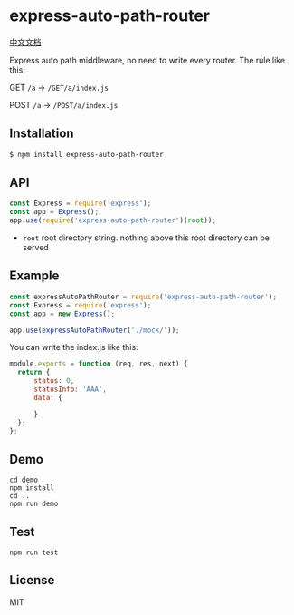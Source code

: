 # express-auto-path-router

[中文文档](https://github.com/longze/express-auto-path-router/blob/master/README-CH.md)

Express auto path middleware, no need to write every router. The rule like this:

GET `/a` -> `/GET/a/index.js`

POST `/a` -> `/POST/a/index.js`

## Installation

```bash
$ npm install express-auto-path-router
```

## API

```js
const Express = require('express');
const app = Express();
app.use(require('express-auto-path-router')(root));
```

* `root` root directory string. nothing above this root directory can be served

## Example

```js
const expressAutoPathRouter = require('express-auto-path-router');
const Express = require('express');
const app = new Express();

app.use(expressAutoPathRouter('./mock/'));
```

You can write the index.js like this:

```js
module.exports = function (req, res, next) {
  return {
      status: 0,
      statusInfo: 'AAA',
      data: {

      }
  };
};
```

## Demo

    cd demo
    npm install
    cd ..
    npm run demo

## Test

    npm run test

## License

  MIT
